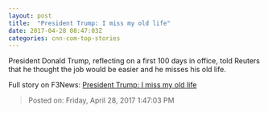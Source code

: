 ```yaml
---
layout: post
title:  "President Trump: I miss my old life"
date: 2017-04-28 08:47:03Z
categories: cnn-com-top-stories
---
```


President Donald Trump, reflecting on a first 100 days in office, told Reuters that he thought the job would be easier and he misses his old life.


Full story on F3News: [President Trump: I miss my old life](http://www.f3nws.com/n/tR4DyE)

> Posted on: Friday, April 28, 2017 1:47:03 PM
